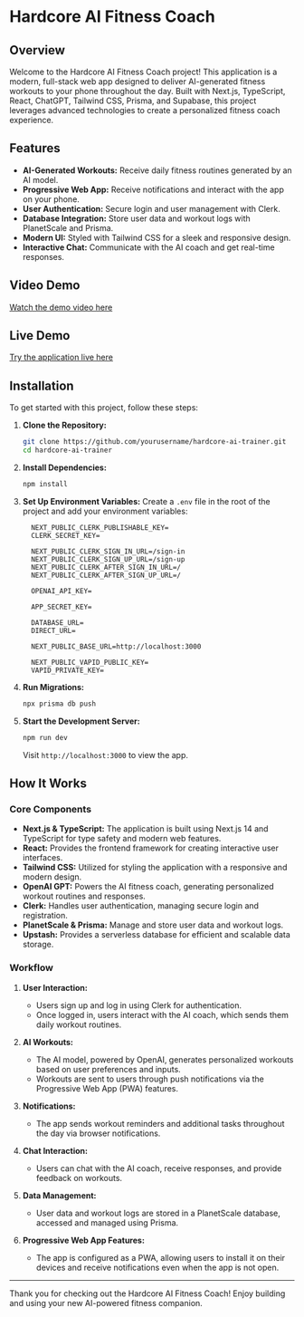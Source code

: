 # Hardcore AI Fitness Coach

## Overview

Welcome to the Hardcore AI Fitness Coach project! This application is a modern, full-stack web app designed to deliver AI-generated fitness workouts to your phone throughout the day. Built with Next.js, TypeScript, React, ChatGPT, Tailwind CSS, Prisma, and Supabase, this project leverages advanced technologies to create a personalized fitness coach experience.

## Features

- **AI-Generated Workouts:** Receive daily fitness routines generated by an AI model.
- **Progressive Web App:** Receive notifications and interact with the app on your phone.
- **User Authentication:** Secure login and user management with Clerk.
- **Database Integration:** Store user data and workout logs with PlanetScale and Prisma.
- **Modern UI:** Styled with Tailwind CSS for a sleek and responsive design.
- **Interactive Chat:** Communicate with the AI coach and get real-time responses.

## Video Demo

[Watch the demo video here](https://www.youtube.com/watch?v=Hqy5vta5t1U) 

## Live Demo

[Try the application live here](https://hardcore-ai-trainer.vercel.app/)

## Installation

To get started with this project, follow these steps:

1. **Clone the Repository:**
   ```bash
   git clone https://github.com/yourusername/hardcore-ai-trainer.git
   cd hardcore-ai-trainer
   ```

2. **Install Dependencies:**
   ```bash
   npm install
   ```

3. **Set Up Environment Variables:**
   Create a `.env` file in the root of the project and add your environment variables:
   ```env
     NEXT_PUBLIC_CLERK_PUBLISHABLE_KEY=
     CLERK_SECRET_KEY=

     NEXT_PUBLIC_CLERK_SIGN_IN_URL=/sign-in
     NEXT_PUBLIC_CLERK_SIGN_UP_URL=/sign-up
     NEXT_PUBLIC_CLERK_AFTER_SIGN_IN_URL=/
     NEXT_PUBLIC_CLERK_AFTER_SIGN_UP_URL=/
   
     OPENAI_API_KEY=
   
     APP_SECRET_KEY=
   
     DATABASE_URL=
     DIRECT_URL=
   
     NEXT_PUBLIC_BASE_URL=http://localhost:3000
   
     NEXT_PUBLIC_VAPID_PUBLIC_KEY=
     VAPID_PRIVATE_KEY=
   ```

4. **Run Migrations:**
   ```bash
   npx prisma db push
   ```

5. **Start the Development Server:**
   ```bash
   npm run dev
   ```

   Visit `http://localhost:3000` to view the app.

## How It Works

### Core Components

- **Next.js & TypeScript:** The application is built using Next.js 14 and TypeScript for type safety and modern web features.
- **React:** Provides the frontend framework for creating interactive user interfaces.
- **Tailwind CSS:** Utilized for styling the application with a responsive and modern design.
- **OpenAI GPT:** Powers the AI fitness coach, generating personalized workout routines and responses.
- **Clerk:** Handles user authentication, managing secure login and registration.
- **PlanetScale & Prisma:** Manage and store user data and workout logs.
- **Upstash:** Provides a serverless database for efficient and scalable data storage.

### Workflow

1. **User Interaction:**
   - Users sign up and log in using Clerk for authentication.
   - Once logged in, users interact with the AI coach, which sends them daily workout routines.

2. **AI Workouts:**
   - The AI model, powered by OpenAI, generates personalized workouts based on user preferences and inputs.
   - Workouts are sent to users through push notifications via the Progressive Web App (PWA) features.

3. **Notifications:**
   - The app sends workout reminders and additional tasks throughout the day via browser notifications.

4. **Chat Interaction:**
   - Users can chat with the AI coach, receive responses, and provide feedback on workouts.

5. **Data Management:**
   - User data and workout logs are stored in a PlanetScale database, accessed and managed using Prisma.

6. **Progressive Web App Features:**
   - The app is configured as a PWA, allowing users to install it on their devices and receive notifications even when the app is not open.

---

Thank you for checking out the Hardcore AI Fitness Coach! Enjoy building and using your new AI-powered fitness companion.
